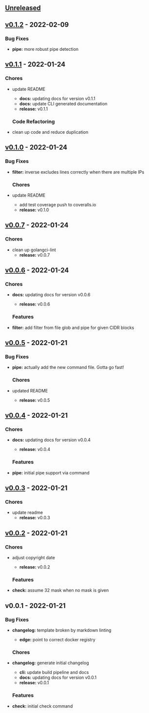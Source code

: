 <a name="unreleased"></a>
## [Unreleased]


<a name="v0.1.2"></a>
## [v0.1.2] - 2022-02-09
### Bug Fixes
- **pipe:** more robust pipe detection
  
  
<a name="v0.1.1"></a>
## [v0.1.1] - 2022-01-24
### Chores
- update README
  - **docs:** updating docs for version v0.1.1
  - **docs:** update CLI generated documentation
  - **release:** v0.1.1
  
  ### Code Refactoring
- clean up code and reduce duplication
  
  
<a name="v0.1.0"></a>
## [v0.1.0] - 2022-01-24
### Bug Fixes
- **filter:** inverse excludes lines correctly when there are multiple IPs
  
  ### Chores
- update README
  - add test coverage push to coveralls.io
  - **release:** v0.1.0
  
  
<a name="v0.0.7"></a>
## [v0.0.7] - 2022-01-24
### Chores
- clean up golangci-lint
  - **release:** v0.0.7
  
  
<a name="v0.0.6"></a>
## [v0.0.6] - 2022-01-24
### Chores
- **docs:** updating docs for version v0.0.6
  - **release:** v0.0.6
  
  ### Features
- **filter:** add filter from file glob and pipe for given CIDR blocks
  
  
<a name="v0.0.5"></a>
## [v0.0.5] - 2022-01-21
### Bug Fixes
- **pipe:** actually add the new command file. Gotta go fast\!
  
  ### Chores
- updated README
  - **release:** v0.0.5
  
  
<a name="v0.0.4"></a>
## [v0.0.4] - 2022-01-21
### Chores
- **docs:** updating docs for version v0.0.4
  - **release:** v0.0.4
  
  ### Features
- **pipe:** initial pipe support via command
  
  
<a name="v0.0.3"></a>
## [v0.0.3] - 2022-01-21
### Chores
- update readme
  - **release:** v0.0.3
  
  
<a name="v0.0.2"></a>
## [v0.0.2] - 2022-01-21
### Chores
- adjust copyright date
  - **release:** v0.0.2
  
  ### Features
- **check:** assume 32 mask when no mask is given
  
  
<a name="v0.0.1"></a>
## v0.0.1 - 2022-01-21
### Bug Fixes
- **changelog:** template broken by markdown linting
  - **edge:** point to correct docker registry
  
  ### Chores
- **changelog:** generate initial changelog
  - **cli:** update build pipeline and docs
  - **docs:** updating docs for version v0.0.1
  - **release:** v0.0.1
  
  ### Features
- **check:** initial check command
  
  
[Unreleased]: https://github.com/clok/cidr/compare/v0.1.2...HEAD
[v0.1.2]: https://github.com/clok/cidr/compare/v0.1.1...v0.1.2
[v0.1.1]: https://github.com/clok/cidr/compare/v0.1.0...v0.1.1
[v0.1.0]: https://github.com/clok/cidr/compare/v0.0.7...v0.1.0
[v0.0.7]: https://github.com/clok/cidr/compare/v0.0.6...v0.0.7
[v0.0.6]: https://github.com/clok/cidr/compare/v0.0.5...v0.0.6
[v0.0.5]: https://github.com/clok/cidr/compare/v0.0.4...v0.0.5
[v0.0.4]: https://github.com/clok/cidr/compare/v0.0.3...v0.0.4
[v0.0.3]: https://github.com/clok/cidr/compare/v0.0.2...v0.0.3
[v0.0.2]: https://github.com/clok/cidr/compare/v0.0.1...v0.0.2
